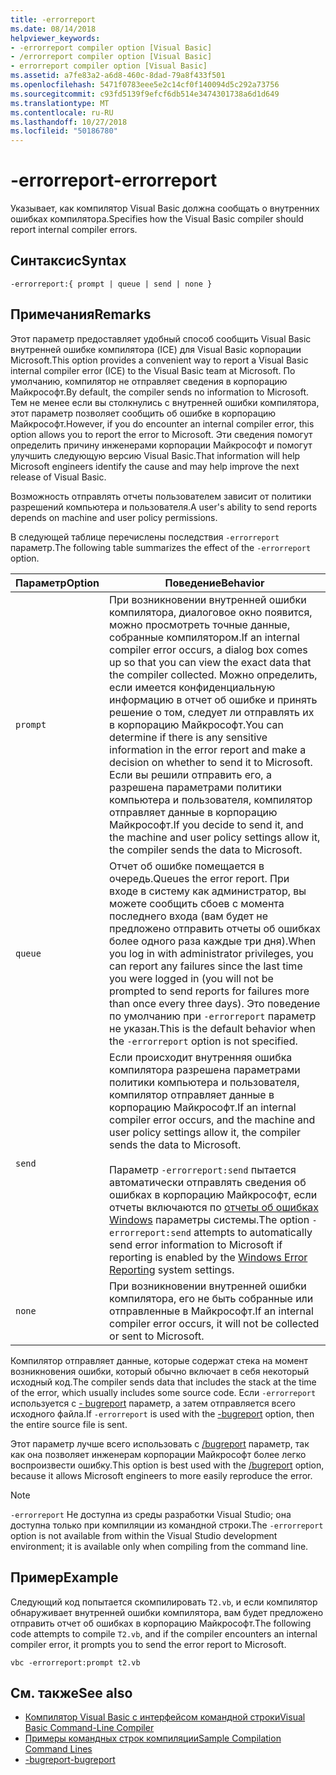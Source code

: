 ```yaml
---
title: -errorreport
ms.date: 08/14/2018
helpviewer_keywords:
- -errorreport compiler option [Visual Basic]
- /errorreport compiler option [Visual Basic]
- errorreport compiler option [Visual Basic]
ms.assetid: a7fe83a2-a6d8-460c-8dad-79a8f433f501
ms.openlocfilehash: 5471f0783eee5e2c14cf0f140094d5c292a73756
ms.sourcegitcommit: c93fd5139f9efcf6db514e3474301738a6d1d649
ms.translationtype: MT
ms.contentlocale: ru-RU
ms.lasthandoff: 10/27/2018
ms.locfileid: "50186780"
---
```

# <a name="-errorreport"></a><span data-ttu-id="4ca0f-102">-errorreport</span><span class="sxs-lookup"><span data-stu-id="4ca0f-102">-errorreport</span></span>

<span data-ttu-id="4ca0f-103">Указывает, как компилятор Visual Basic должна сообщать о внутренних ошибках компилятора.</span><span class="sxs-lookup"><span data-stu-id="4ca0f-103">Specifies how the Visual Basic compiler should report internal compiler errors.</span></span>

## <a name="syntax"></a><span data-ttu-id="4ca0f-104">Синтаксис</span><span class="sxs-lookup"><span data-stu-id="4ca0f-104">Syntax</span></span>

```
-errorreport:{ prompt | queue | send | none }
```

## <a name="remarks"></a><span data-ttu-id="4ca0f-105">Примечания</span><span class="sxs-lookup"><span data-stu-id="4ca0f-105">Remarks</span></span>

<span data-ttu-id="4ca0f-106">Этот параметр предоставляет удобный способ сообщить Visual Basic внутренней ошибке компилятора (ICE) для Visual Basic корпорации Microsoft.</span><span class="sxs-lookup"><span data-stu-id="4ca0f-106">This option provides a convenient way to report a Visual Basic internal compiler error (ICE) to the Visual Basic team at Microsoft.</span></span> <span data-ttu-id="4ca0f-107">По умолчанию, компилятор не отправляет сведения в корпорацию Майкрософт.</span><span class="sxs-lookup"><span data-stu-id="4ca0f-107">By default, the compiler sends no information to Microsoft.</span></span> <span data-ttu-id="4ca0f-108">Тем не менее если вы столкнулись с внутренней ошибки компилятора, этот параметр позволяет сообщить об ошибке в корпорацию Майкрософт.</span><span class="sxs-lookup"><span data-stu-id="4ca0f-108">However, if you do encounter an internal compiler error, this option allows you to report the error to Microsoft.</span></span> <span data-ttu-id="4ca0f-109">Эти сведения помогут определить причину инженерами корпорации Майкрософт и помогут улучшить следующую версию Visual Basic.</span><span class="sxs-lookup"><span data-stu-id="4ca0f-109">That information will help Microsoft engineers identify the cause and may help improve the next release of Visual Basic.</span></span>

<span data-ttu-id="4ca0f-110">Возможность отправлять отчеты пользователем зависит от политики разрешений компьютера и пользователя.</span><span class="sxs-lookup"><span data-stu-id="4ca0f-110">A user's ability to send reports depends on machine and user policy permissions.</span></span>

<span data-ttu-id="4ca0f-111">В следующей таблице перечислены последствия `-errorreport` параметр.</span><span class="sxs-lookup"><span data-stu-id="4ca0f-111">The following table summarizes the effect of the `-errorreport` option.</span></span>

|<span data-ttu-id="4ca0f-112">Параметр</span><span class="sxs-lookup"><span data-stu-id="4ca0f-112">Option</span></span>|<span data-ttu-id="4ca0f-113">Поведение</span><span class="sxs-lookup"><span data-stu-id="4ca0f-113">Behavior</span></span>|
|---|---|
|`prompt`|<span data-ttu-id="4ca0f-114">При возникновении внутренней ошибки компилятора, диалоговое окно появится, можно просмотреть точные данные, собранные компилятором.</span><span class="sxs-lookup"><span data-stu-id="4ca0f-114">If an internal compiler error occurs, a dialog box comes up so that you can view the exact data that the compiler collected.</span></span> <span data-ttu-id="4ca0f-115">Можно определить, если имеется конфиденциальную информацию в отчет об ошибке и принять решение о том, следует ли отправлять их в корпорацию Майкрософт.</span><span class="sxs-lookup"><span data-stu-id="4ca0f-115">You can determine if there is any sensitive information in the error report and make a decision on whether to send it to Microsoft.</span></span> <span data-ttu-id="4ca0f-116">Если вы решили отправить его, а разрешена параметрами политики компьютера и пользователя, компилятор отправляет данные в корпорацию Майкрософт.</span><span class="sxs-lookup"><span data-stu-id="4ca0f-116">If you decide to send it, and the machine and user policy settings allow it, the compiler sends the data to Microsoft.</span></span>|
|`queue`|<span data-ttu-id="4ca0f-117">Отчет об ошибке помещается в очередь.</span><span class="sxs-lookup"><span data-stu-id="4ca0f-117">Queues the error report.</span></span> <span data-ttu-id="4ca0f-118">При входе в систему как администратор, вы можете сообщить сбоев с момента последнего входа (вам будет не предложено отправить отчеты об ошибках более одного раза каждые три дня).</span><span class="sxs-lookup"><span data-stu-id="4ca0f-118">When you log in with administrator privileges, you can report any failures since the last time you were logged in (you will not be prompted to send reports for failures more than once every three days).</span></span> <span data-ttu-id="4ca0f-119">Это поведение по умолчанию при `-errorreport` параметр не указан.</span><span class="sxs-lookup"><span data-stu-id="4ca0f-119">This is the default behavior when the `-errorreport` option is not specified.</span></span>|
|`send`|<span data-ttu-id="4ca0f-120">Если происходит внутренняя ошибка компилятора разрешена параметрами политики компьютера и пользователя, компилятор отправляет данные в корпорацию Майкрософт.</span><span class="sxs-lookup"><span data-stu-id="4ca0f-120">If an internal compiler error occurs, and the machine and user policy settings allow it, the compiler sends the data to Microsoft.</span></span><br /><br /> <span data-ttu-id="4ca0f-121">Параметр `-errorreport:send` пытается автоматически отправлять сведения об ошибках в корпорацию Майкрософт, если отчеты включаются по [отчеты об ошибках Windows](/windows/desktop/wer/windows-error-reporting) параметры системы.</span><span class="sxs-lookup"><span data-stu-id="4ca0f-121">The option `-errorreport:send` attempts to automatically send error information to Microsoft if reporting is enabled by the [Windows Error Reporting](/windows/desktop/wer/windows-error-reporting) system settings.</span></span> |
|`none`|<span data-ttu-id="4ca0f-122">При возникновении внутренней ошибки компилятора, его не быть собранные или отправленные в Майкрософт.</span><span class="sxs-lookup"><span data-stu-id="4ca0f-122">If an internal compiler error occurs, it will not be collected or sent to Microsoft.</span></span>|

<span data-ttu-id="4ca0f-123">Компилятор отправляет данные, которые содержат стека на момент возникновения ошибки, который обычно включает в себя некоторый исходный код.</span><span class="sxs-lookup"><span data-stu-id="4ca0f-123">The compiler sends data that includes the stack at the time of the error, which usually includes some source code.</span></span> <span data-ttu-id="4ca0f-124">Если `-errorreport` используется с [- bugreport](../../../visual-basic/reference/command-line-compiler/bugreport.md) параметр, а затем отправляется всего исходного файла.</span><span class="sxs-lookup"><span data-stu-id="4ca0f-124">If `-errorreport` is used with the [-bugreport](../../../visual-basic/reference/command-line-compiler/bugreport.md) option, then the entire source file is sent.</span></span>

<span data-ttu-id="4ca0f-125">Этот параметр лучше всего использовать с [/bugreport](../../../visual-basic/reference/command-line-compiler/bugreport.md) параметр, так как она позволяет инженерам корпорации Майкрософт более легко воспроизвести ошибку.</span><span class="sxs-lookup"><span data-stu-id="4ca0f-125">This option is best used with the [/bugreport](../../../visual-basic/reference/command-line-compiler/bugreport.md) option, because it allows Microsoft engineers to more easily reproduce the error.</span></span>

> [!NOTE]
> <span data-ttu-id="4ca0f-126">`-errorreport` Не доступна из среды разработки Visual Studio; она доступна только при компиляции из командной строки.</span><span class="sxs-lookup"><span data-stu-id="4ca0f-126">The `-errorreport` option is not available from within the Visual Studio development environment; it is available only when compiling from the command line.</span></span>

## <a name="example"></a><span data-ttu-id="4ca0f-127">Пример</span><span class="sxs-lookup"><span data-stu-id="4ca0f-127">Example</span></span>

<span data-ttu-id="4ca0f-128">Следующий код попытается скомпилировать `T2.vb`, и если компилятор обнаруживает внутренней ошибки компилятора, вам будет предложено отправить отчет об ошибках в корпорацию Майкрософт.</span><span class="sxs-lookup"><span data-stu-id="4ca0f-128">The following code attempts to compile `T2.vb`, and if the compiler encounters an internal compiler error, it prompts you to send the error report to Microsoft.</span></span>

```
vbc -errorreport:prompt t2.vb
```

## <a name="see-also"></a><span data-ttu-id="4ca0f-129">См. также</span><span class="sxs-lookup"><span data-stu-id="4ca0f-129">See also</span></span>

- [<span data-ttu-id="4ca0f-130">Компилятор Visual Basic с интерфейсом командной строки</span><span class="sxs-lookup"><span data-stu-id="4ca0f-130">Visual Basic Command-Line Compiler</span></span>](../../../visual-basic/reference/command-line-compiler/index.md)
- [<span data-ttu-id="4ca0f-131">Примеры командных строк компиляции</span><span class="sxs-lookup"><span data-stu-id="4ca0f-131">Sample Compilation Command Lines</span></span>](../../../visual-basic/reference/command-line-compiler/sample-compilation-command-lines.md)
- [<span data-ttu-id="4ca0f-132">-bugreport</span><span class="sxs-lookup"><span data-stu-id="4ca0f-132">-bugreport</span></span>](../../../visual-basic/reference/command-line-compiler/bugreport.md)
